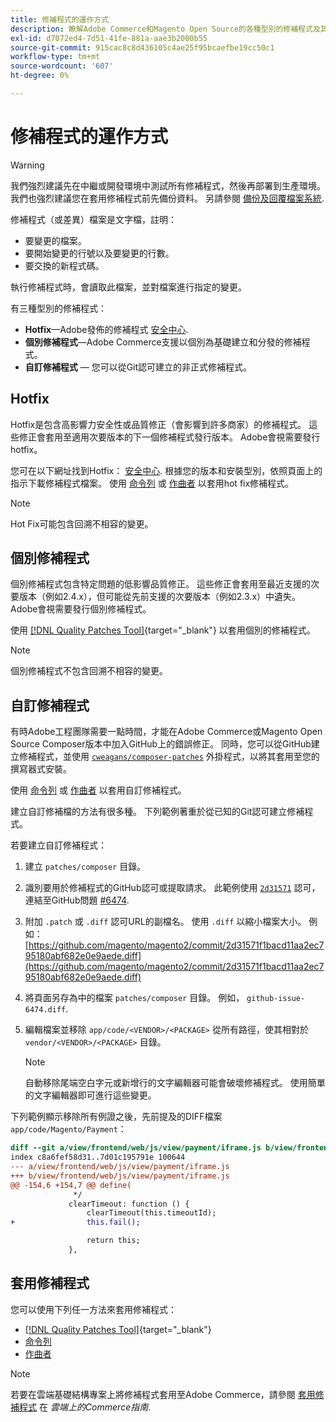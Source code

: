 ```yaml
---
title: 修補程式的運作方式
description: 瞭解Adobe Commerce和Magento Open Source的各種型別的修補程式及其運作方式。
exl-id: d7072ed4-7d51-41fe-881a-aae3b2000b55
source-git-commit: 915cac8c8d436105c4ae25f95bcaefbe19cc50c1
workflow-type: tm+mt
source-wordcount: '607'
ht-degree: 0%

---
```


# 修補程式的運作方式

>[!WARNING]
>
>我們強烈建議先在中繼或開發環境中測試所有修補程式，然後再部署到生產環境。 我們也強烈建議您在套用修補程式前先備份資料。 另請參閱 [備份及回覆檔案系統](../../installation/tutorials/backup.md).

修補程式（或差異）檔案是文字檔，註明：

- 要變更的檔案。
- 要開始變更的行號以及要變更的行數。
- 要交換的新程式碼。

執行修補程式時，會讀取此檔案，並對檔案進行指定的變更。

有三種型別的修補程式：

- **Hotfix**—Adobe發佈的修補程式 [安全中心](https://magento.com/security/patches).
- **個別修補程式**—Adobe Commerce支援以個別為基礎建立和分發的修補程式。
- **自訂修補程式** — 您可以從Git認可建立的非正式修補程式。

## Hotfix

Hotfix是包含高影響力安全性或品質修正（會影響到許多商家）的修補程式。 這些修正會套用至適用次要版本的下一個修補程式發行版本。 Adobe會視需要發行hotfix。

您可在以下網址找到Hotfix： [安全中心](https://magento.com/security/patches). 根據您的版本和安裝型別，依照頁面上的指示下載修補程式檔案。 使用 [命令列](../patches/apply.md#) 或 [作曲者](../patches/apply.md) 以套用hot fix修補程式。

>[!NOTE]
>
>Hot Fix可能包含回溯不相容的變更。

## 個別修補程式

個別修補程式包含特定問題的低影響品質修正。 這些修正會套用至最近支援的次要版本（例如2.4.x），但可能從先前支援的次要版本（例如2.3.x）中遺失。 Adobe會視需要發行個別修補程式。

使用 [[!DNL Quality Patches Tool]](https://experienceleague.adobe.com/tools/commerce-quality-patches/index.html){target="_blank"} 以套用個別的修補程式。

>[!NOTE]
>
>個別修補程式不包含回溯不相容的變更。

## 自訂修補程式

有時Adobe工程團隊需要一點時間，才能在Adobe Commerce或Magento Open Source Composer版本中加入GitHub上的錯誤修正。 同時，您可以從GitHub建立修補程式，並使用 [`cweagans/composer-patches`](https://github.com/cweagans/composer-patches/) 外掛程式，以將其套用至您的撰寫器式安裝。

使用 [命令列](apply.md#command-line) 或 [作曲者](apply.md#composer) 以套用自訂修補程式。

建立自訂修補檔的方法有很多種。 下列範例著重於從已知的Git認可建立修補程式。

若要建立自訂修補程式：

1. 建立 `patches/composer` 目錄。
1. 識別要用於修補程式的GitHub認可或提取請求。 此範例使用 [`2d31571`](https://github.com/magento/magento2/commit/2d31571f1bacd11aa2ec795180abf682e0e9aede) 認可，連結至GitHub問題 [#6474](https://github.com/magento/magento2/issues/6474).
1. 附加 `.patch` 或 `.diff` 認可URL的副檔名。 使用 `.diff` 以縮小檔案大小。 例如： [https://github.com/magento/magento2/commit/2d31571f1bacd11aa2ec795180abf682e0e9aede.diff](https://github.com/magento/magento2/commit/2d31571f1bacd11aa2ec795180abf682e0e9aede.diff)
1. 將頁面另存為中的檔案 `patches/composer` 目錄。 例如， `github-issue-6474.diff`.
1. 編輯檔案並移除 `app/code/<VENDOR>/<PACKAGE>` 從所有路徑，使其相對於 `vendor/<VENDOR>/<PACKAGE>` 目錄。

   >[!NOTE]
   >
   >自動移除尾端空白字元或新增行的文字編輯器可能會破壞修補程式。 使用簡單的文字編輯器即可進行這些變更。

下列範例顯示移除所有例證之後，先前提及的DIFF檔案 `app/code/Magento/Payment`：

```diff
diff --git a/view/frontend/web/js/view/payment/iframe.js b/view/frontend/web/js/view/payment/iframe.js
index c8a6fef58d31..7d01c195791e 100644
--- a/view/frontend/web/js/view/payment/iframe.js
+++ b/view/frontend/web/js/view/payment/iframe.js
@@ -154,6 +154,7 @@ define(
              */
             clearTimeout: function () {
                 clearTimeout(this.timeoutId);
+                this.fail();

                 return this;
             },
```

## 套用修補程式

您可以使用下列任一方法來套用修補程式：

- [[!DNL Quality Patches Tool]](https://experienceleague.adobe.com/tools/commerce-quality-patches/index.html){target="_blank"}
- [命令列](/help/upgrade/patches/apply.md#command-line)
- [作曲者](/help/upgrade/patches/apply.md#composer)

>[!NOTE]
>
>若要在雲端基礎結構專案上將修補程式套用至Adobe Commerce，請參閱 [套用修補程式](https://experienceleague.adobe.com/docs/commerce-cloud-service/user-guide/develop/upgrade/apply-patches.html) 在 _雲端上的Commerce指南_.
